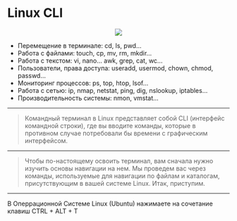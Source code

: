 # Linux CLI

<p align="center">
<img src="https://readme-typing-svg.herokuapp.com?color=3CBD3A&width=380&height=45&lines=Linux+Command+Line+Interface&center=true"></a>
</p>

- Перемещение в терминале: cd, ls, pwd...
- Работа с файлами: touch, cp, mv, rm, mkdir...
- Работа с текстом: vi, nano... awk, grep, cat, wc...
- Пользователи, права доступа: useradd, usermod, chown, chmod, passwd...
- Мониторинг процессов: ps, top, htop, lsof...
- Работа с сетью: ip, nmap, netstat, ping, dig, nslookup, iptables...
- Производительность системы: nmon, vmstat...
---
> Командный терминал в Linux представляет собой CLI (интерфейс командной строки), где вы вводите команды, которые в противном случае потребовали бы времени с графическим интерфейсом.
---
> Чтобы по-настоящему освоить терминал, вам сначала нужно изучить основы навигации на нем. Мы проведем вас через команды, используемые для навигации по файлам и каталогам, присутствующим в вашей системе Linux. Итак, приступим.
---
В Оперрационной Системе Linux (Ubuntu) нажимаете на сочетание клавиш CTRL + ALT + T
